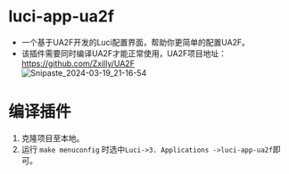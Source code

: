 # luci-app-ua2f
- 一个基于UA2F开发的Luci配置界面，帮助你更简单的配置UA2F。 <br>
- 该插件需要同时编译UA2F才能正常使用，UA2F项目地址：https://github.com/Zxilly/UA2F <br>
![Snipaste_2024-03-19_21-16-54](https://github.com/AkiZZZZZ/luci-app-ua2f/assets/112164340/1293048f-cfec-43ca-bdc3-fec053f76292)
# 编译插件
1. 克隆项目至本地。
2. 运行 `make menuconfig` 时选中`Luci->3. Applications ->luci-app-ua2f`即可。<br>
